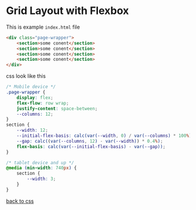 # Grid Layout with Flexbox

This is example <code>index.html</code> file
```html
<div class="page-wrapper">
    <section>some conent</section>
    <section>some conent</section>
    <section>some conent</section>
    <section>some conent</section>
</div>
```
css look like this

```css
/* Mobile device */ 
.page-wrapper {
    display: flex;
    flex-flow: row wrap;
    justify-content: space-between; 
    --columns: 12;
}
section {
    --width: 12;
    --initial-flex-basis: calc(var(--width, 0) / var(--columns) * 100%);
    --gap: calc((var(--columns, 12) - var(--width)) * 0.4%);
    flex-basis: calc(var(--initial-flex-basis) - var(--gap));
}

/* tablet device and up */
@media (min-width: 740px) {
    section {
        --width: 3;
    }
}
```

[back to css](./readme.md)